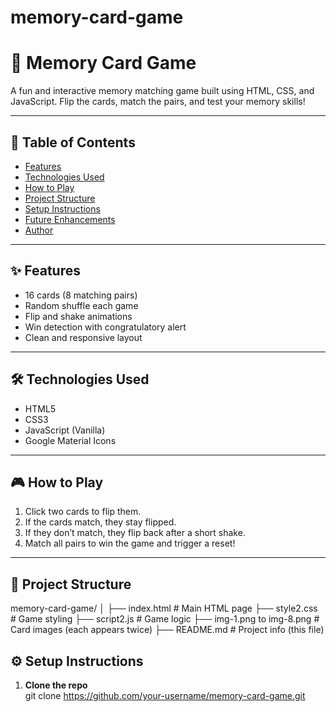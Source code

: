 # memory-card-game
# 🧠 Memory Card Game

A fun and interactive memory matching game built using HTML, CSS, and JavaScript. Flip the cards, match the pairs, and test your memory skills!

---

## 📌 Table of Contents

- [Features](#-features)
- [Technologies Used](#-technologies-used)
- [How to Play](#-how-to-play)
- [Project Structure](#-project-structure)
- [Setup Instructions](#-setup-instructions)
- [Future Enhancements](#-future-enhancements)
- [Author](#-author)

---

## ✨ Features

- 16 cards (8 matching pairs)
- Random shuffle each game
- Flip and shake animations
- Win detection with congratulatory alert
- Clean and responsive layout

---

## 🛠 Technologies Used

- HTML5
- CSS3
- JavaScript (Vanilla)
- Google Material Icons

---

## 🎮 How to Play

1. Click two cards to flip them.
2. If the cards match, they stay flipped.
3. If they don’t match, they flip back after a short shake.
4. Match all pairs to win the game and trigger a reset!

---

## 📁 Project Structure

memory-card-game/ │ ├── index.html # Main HTML page ├── style2.css # Game styling ├── script2.js # Game logic ├── img-1.png to img-8.png # Card images (each appears twice) ├── README.md # Project info (this file)

## ⚙️ Setup Instructions
1. **Clone the repo**  
git clone https://github.com/your-username/memory-card-game.git
